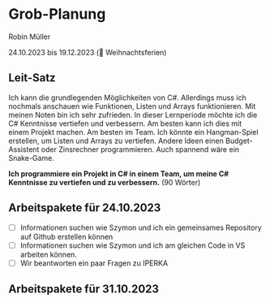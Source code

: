 # Grob-Planung

Robin Müller

24.10.2023 bis 19.12.2023 (🎄 Weihnachtsferien)

## Leit-Satz

Ich kann die grundlegenden Möglichkeiten von C#. Allerdings muss ich nochmals anschauen wie Funktionen, Listen und Arrays funktionieren. Mit meinen Noten bin ich sehr zufrieden. In dieser Lernperiode möchte ich die C# Kenntnisse vertiefen und verbessern. Am besten kann ich dies mit einem Projekt machen. Am besten im Team. Ich könnte ein Hangman-Spiel erstellen, um Listen und Arrays zu vertiefen. Andere Ideen einen Budget-Assistent oder Zinsrechner programmieren. Auch spannend wäre ein Snake-Game.

**Ich programmiere ein Projekt in C# in einem Team, um meine C# Kenntnisse zu vertiefen und zu verbessern.** (90 Wörter)

## Arbeitspakete für 24.10.2023

- [ ] Informationen suchen wie Szymon und ich ein gemeinsames Repository auf Github erstellen können
- [ ] Informationen suchen wie Szymon und ich am gleichen Code in VS arbeiten können.
- [ ] Wir beantworten ein paar Fragen zu IPERKA

## Arbeitspakete für 31.10.2023
